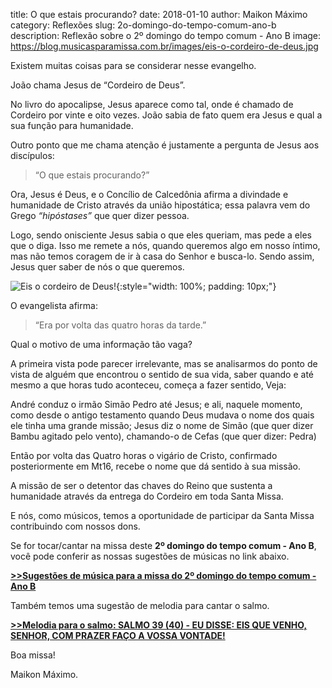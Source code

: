 ﻿title: O que estais procurando?
date: 2018-01-10
author: Maikon Máximo
category: Reflexões
slug: 2o-domingo-do-tempo-comum-ano-b
description: Reflexão sobre o 2º domingo do tempo comum - Ano B
image: https://blog.musicasparamissa.com.br/images/eis-o-cordeiro-de-deus.jpg

Existem muitas coisas para se considerar nesse evangelho.

João chama Jesus de “Cordeiro de Deus”.

No livro do apocalipse, Jesus aparece como tal,
onde é chamado de Cordeiro por vinte e oito vezes. 
João sabia de fato quem era Jesus e qual a sua função para humanidade.

Outro ponto que me chama atenção é justamente a pergunta de Jesus aos discípulos:

>“O que estais procurando?”

Ora, Jesus é Deus, e o Concílio de Calcedônia afirma
a divindade e humanidade de Cristo através da união hipostática;
essa palavra vem do Grego _“hipóstases”_ que quer dizer pessoa.

Logo, sendo onisciente Jesus sabia o que eles queriam, mas pede a eles que o diga.
Isso me remete a nós, quando queremos algo em nosso íntimo,
mas não temos coragem de ir à casa do Senhor e busca-lo.
Sendo assim, Jesus quer saber de nós o que queremos. 

![Eis o cordeiro de Deus!](/images/eis-o-cordeiro-de-deus.jpg){:style="width: 100%; padding: 10px;"}

O evangelista afirma: 

>“Era por volta das quatro horas da tarde.”

Qual o motivo de uma informação tão vaga?

A primeira vista pode parecer irrelevante,
mas se analisarmos do ponto de vista de alguém que encontrou o sentido de sua vida,
saber quando e até mesmo a que horas tudo aconteceu, começa a fazer sentido, Veja:

André conduz o irmão Simão Pedro até Jesus; e ali, naquele momento, 
como desde o antigo testamento quando Deus mudava o nome dos quais ele tinha uma grande missão;
Jesus diz o nome de Simão (que quer dizer Bambu agitado pelo vento),
chamando-o de Cefas (que quer dizer: Pedra)

Então por volta das Quatro horas o vigário de Cristo,
confirmado posteriormente em Mt16, recebe o nome que dá sentido à sua missão.

A missão de ser o detentor das chaves do Reino que sustenta a humanidade
através da entrega do Cordeiro em toda Santa Missa. 

E nós, como músicos, temos a oportunidade de participar da Santa Missa contribuindo com nossos dons.

Se for tocar/cantar na missa deste **2º domingo do tempo comum - Ano B**, 
você pode conferir as nossas sugestões de músicas no link abaixo.

[**>>Sugestões de música para a missa do 2º domingo do tempo comum - Ano B**](https://musicasparamissa.com.br/sugestoes-para/2o-domingo-do-tempo-comum-ano-b)

Também temos uma sugestão de melodia para cantar o salmo.

[**>>Melodia para o salmo: SALMO 39 (40) - EU DISSE: EIS QUE VENHO, SENHOR, COM PRAZER FAÇO A VOSSA VONTADE!**](https://musicasparamissa.com.br/musica/salmo-39-40-eu-disse-eis-que-venho-senhor-com-prazer-faco-a-vossa-vontade/)

Boa missa!

Maikon Máximo.

